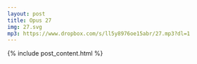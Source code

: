 ```yaml
---
layout: post
title: Opus 27
img: 27.svg
mp3: https://www.dropbox.com/s/ll5y8976oe15abr/27.mp3?dl=1
---
```


{% include post_content.html %}
